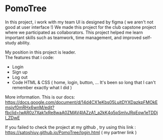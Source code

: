 # PomoTree
In this project, i work with my team 
UI is designed by figma ( we aren't not good at user interface !) 
We made this project for the club capstone project where we participated as collaborators. 
This project helped me learn important skills such as teamwork, time management, and improved self-study ability.

My position in this project is leader.  
The features that i code:  
- Login 
- Sign up 
- Log out 
- Code HTML & CSS ( home, login, button, ... It's been so long that I can't remember exactly what I did ) 

More information. 
This is our docs: 
https://docs.google.com/document/d/14d4CX1eKbs05LuitDYXDazkpFMOkEmsjyf0mRHx6wnM/edit?fbclid=IwAR0z7Xak1xRe8waA0ZMAV4IAZzA1_a2kK4q5pSmIvJRqEqw1eTDDjl_ZDwE

If you failed to check the project at my github , try using this link : https://satoshiuy.github.io/PomoTree/login.html ( my partner link ) 
